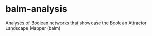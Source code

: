# balm-analysis
Analyses of Boolean networks that showcase the Boolean Attractor Landscape Mapper (balm)

